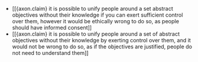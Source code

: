- [[{axon.claim} it is possible to unify people around a set abstract objectives without their knowledge if you can exert sufficient control over them, however it would be ethically wrong to do so, as people should have informed consent]]
- [[{axon.claim} it is possible to unify people around a set of abstract objectives without their knowledge by exerting control over them, and it would not be wrong to do so, as if the objectives are justified, people do not need to understand them]]